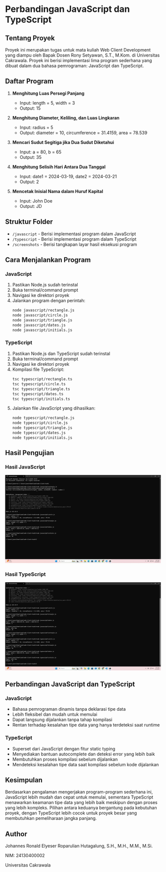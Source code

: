 # Perbandingan JavaScript dan TypeScript

## Tentang Proyek
Proyek ini merupakan tugas untuk mata kuliah Web Client Development yang diampu oleh Bapak Dosen Rony Setyawan, S.T., M.Kom. di Universitas Cakrawala. Proyek ini berisi implementasi lima program sederhana yang dibuat dalam dua bahasa pemrograman: JavaScript dan TypeScript.

## Daftar Program
1. **Menghitung Luas Persegi Panjang**
   - Input: length = 5, width = 3
   - Output: 15

2. **Menghitung Diameter, Keliling, dan Luas Lingkaran**
   - Input: radius = 5
   - Output: diameter = 10, circumference = 31.4159, area = 78.539

3. **Mencari Sudut Segitiga jika Dua Sudut Diketahui**
   - Input: a = 80, b = 65
   - Output: 35

4. **Menghitung Selisih Hari Antara Dua Tanggal**
   - Input: date1 = 2024-03-19, date2 = 2024-03-21
   - Output: 2

5. **Mencetak Inisial Nama dalam Huruf Kapital**
   - Input: John Doe
   - Output: JD

## Struktur Folder
- `/javascript` - Berisi implementasi program dalam JavaScript
- `/typescript` - Berisi implementasi program dalam TypeScript
- `/screenshots` - Berisi tangkapan layar hasil eksekusi program

## Cara Menjalankan Program

### JavaScript
1. Pastikan Node.js sudah terinstal
2. Buka terminal/command prompt
3. Navigasi ke direktori proyek
4. Jalankan program dengan perintah:
   ```
   node javascript/rectangle.js
   node javascript/circle.js
   node javascript/triangle.js
   node javascript/dates.js
   node javascript/initials.js
   ```

### TypeScript
1. Pastikan Node.js dan TypeScript sudah terinstal
2. Buka terminal/command prompt
3. Navigasi ke direktori proyek
4. Kompilasi file TypeScript:
   ```
   tsc typescript/rectangle.ts
   tsc typescript/circle.ts
   tsc typescript/triangle.ts
   tsc typescript/dates.ts
   tsc typescript/initials.ts
   ```
5. Jalankan file JavaScript yang dihasilkan:
   ```
   node typescript/rectangle.js
   node typescript/circle.js
   node typescript/triangle.js
   node typescript/dates.js
   node typescript/initials.js
   ```

## Hasil Pengujian

### Hasil JavaScript
![Hasil JavaScript](./screenshots/javascript_results.png)

### Hasil TypeScript
![Hasil TypeScript](./screenshots/typescript_results.png)

## Perbandingan JavaScript dan TypeScript

### JavaScript
- Bahasa pemrograman dinamis tanpa deklarasi tipe data
- Lebih fleksibel dan mudah untuk memulai
- Dapat langsung dijalankan tanpa tahap kompilasi
- Rentan terhadap kesalahan tipe data yang hanya terdeteksi saat runtime

### TypeScript
- Superset dari JavaScript dengan fitur static typing
- Menyediakan bantuan autocomplete dan deteksi error yang lebih baik
- Membutuhkan proses kompilasi sebelum dijalankan
- Mendeteksi kesalahan tipe data saat kompilasi sebelum kode dijalankan

## Kesimpulan
Berdasarkan pengalaman mengerjakan program-program sederhana ini, JavaScript lebih mudah dan cepat untuk memulai, sementara TypeScript menawarkan keamanan tipe data yang lebih baik meskipun dengan proses yang lebih kompleks. Pilihan antara keduanya bergantung pada kebutuhan proyek, dengan TypeScript lebih cocok untuk proyek besar yang membutuhkan pemeliharaan jangka panjang.

## Author
Johannes Ronald Elyeser Roparulian Hutagalung, S.H., M.H., M.M., M.Si.

NIM: 24130400002

Universitas Cakrawala
